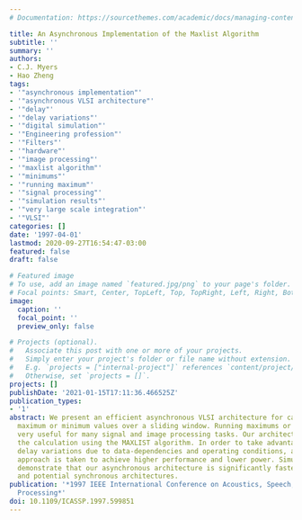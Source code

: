 ```yaml
---
# Documentation: https://sourcethemes.com/academic/docs/managing-content/

title: An Asynchronous Implementation of the Maxlist Algorithm
subtitle: ''
summary: ''
authors:
- C.J. Myers
- Hao Zheng
tags:
- '"asynchronous implementation"'
- '"asynchronous VLSI architecture"'
- '"delay"'
- '"delay variations"'
- '"digital simulation"'
- '"Engineering profession"'
- '"Filters"'
- '"hardware"'
- '"image processing"'
- '"maxlist algorithm"'
- '"minimums"'
- '"running maximum"'
- '"signal processing"'
- '"simulation results"'
- '"very large scale integration"'
- '"VLSI"'
categories: []
date: '1997-04-01'
lastmod: 2020-09-27T16:54:47-03:00
featured: false
draft: false

# Featured image
# To use, add an image named `featured.jpg/png` to your page's folder.
# Focal points: Smart, Center, TopLeft, Top, TopRight, Left, Right, BottomLeft, Bottom, BottomRight.
image:
  caption: ''
  focal_point: ''
  preview_only: false

# Projects (optional).
#   Associate this post with one or more of your projects.
#   Simply enter your project's folder or file name without extension.
#   E.g. `projects = ["internal-project"]` references `content/project/deep-learning/index.md`.
#   Otherwise, set `projects = []`.
projects: []
publishDate: '2021-01-15T17:11:36.466525Z'
publication_types:
- '1'
abstract: We present an efficient asynchronous VLSI architecture for calculating running
  maximum or minimum values over a sliding window. Running maximums or minimums are
  very useful for many signal and image processing tasks. Our architecture performs
  the calculation using the MAXLIST algorithm. In order to take advantage of the wide
  delay variations due to data-dependencies and operating conditions, an asynchronous
  approach is taken to achieve higher performance and lower power. Simulation results
  demonstrate that our asynchronous architecture is significantly faster than existing
  and potential synchronous architectures.
publication: '*1997 IEEE International Conference on Acoustics, Speech, and Signal
  Processing*'
doi: 10.1109/ICASSP.1997.599851
---
```

